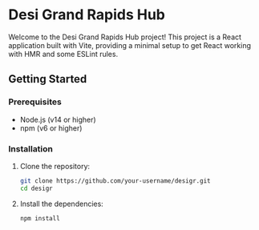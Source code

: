 # Desi Grand Rapids Hub

Welcome to the Desi Grand Rapids Hub project! This project is a React application built with Vite, providing a minimal setup to get React working with HMR and some ESLint rules.

## Getting Started

### Prerequisites

- Node.js (v14 or higher)
- npm (v6 or higher)

### Installation

1. Clone the repository:

   ```sh
   git clone https://github.com/your-username/desigr.git
   cd desigr
   ```

2. Install the dependencies:
   ```sh
   npm install
   ```
